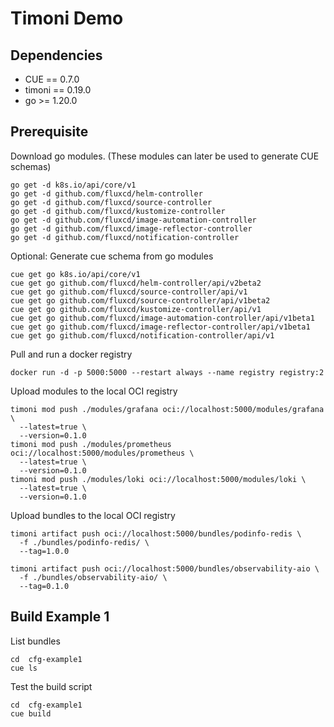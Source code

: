 # Timoni Demo

## Dependencies

- CUE == 0.7.0
- timoni == 0.19.0
- go >= 1.20.0

## Prerequisite

Download go modules.
(These modules can later be used to generate CUE schemas)

```shell
go get -d k8s.io/api/core/v1
go get -d github.com/fluxcd/helm-controller
go get -d github.com/fluxcd/source-controller
go get -d github.com/fluxcd/kustomize-controller
go get -d github.com/fluxcd/image-automation-controller
go get -d github.com/fluxcd/image-reflector-controller
go get -d github.com/fluxcd/notification-controller
```

Optional: Generate cue schema from go modules

```shell
cue get go k8s.io/api/core/v1
cue get go github.com/fluxcd/helm-controller/api/v2beta2
cue get go github.com/fluxcd/source-controller/api/v1
cue get go github.com/fluxcd/source-controller/api/v1beta2
cue get go github.com/fluxcd/kustomize-controller/api/v1
cue get go github.com/fluxcd/image-automation-controller/api/v1beta1
cue get go github.com/fluxcd/image-reflector-controller/api/v1beta1
cue get go github.com/fluxcd/notification-controller/api/v1
```

Pull and run a docker registry

```shell
docker run -d -p 5000:5000 --restart always --name registry registry:2
```

Upload modules to the local OCI registry

```shell
timoni mod push ./modules/grafana oci://localhost:5000/modules/grafana \
  --latest=true \
  --version=0.1.0
timoni mod push ./modules/prometheus oci://localhost:5000/modules/prometheus \
  --latest=true \
  --version=0.1.0
timoni mod push ./modules/loki oci://localhost:5000/modules/loki \
  --latest=true \
  --version=0.1.0
```

Upload bundles to the local OCI registry

```shell
timoni artifact push oci://localhost:5000/bundles/podinfo-redis \
  -f ./bundles/podinfo-redis/ \
  --tag=1.0.0

timoni artifact push oci://localhost:5000/bundles/observability-aio \
  -f ./bundles/observability-aio/ \
  --tag=0.1.0
```

## Build Example 1

List bundles

```shell
cd  cfg-example1
cue ls
```

Test the build script

```shell
cd  cfg-example1
cue build
```
